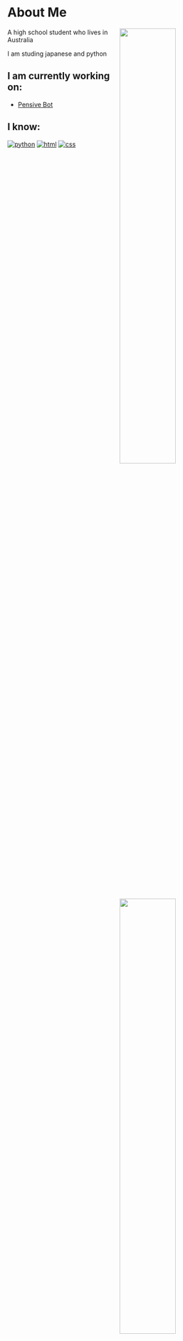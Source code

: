 # About Me

<img width="50%" align="right" src="https://github-readme-stats.vercel.app/api?username=What-Question-Mark&include_all_commits=true&show_icons=true&include_all_commits=true&theme=monokai&hide_border=True">

<img width="50%" align="right" src="https://discord.c99.nl/widget/theme-4/693325366365913164.png">

A high school student who lives in Australia

I am studing japanese and python

## I am currently working on:

- [Pensive Bot](https://discord.gg/2tgnZDbFhP)

## I know:

[![python](https://img.shields.io/badge/-Python-4B8BBE?style=flat)](https://discord.gg/2tgnZDbFhP)
[![html](https://img.shields.io/badge/-HTML-e34c26?style=flat)](https://discord.gg/2tgnZDbFhP)
[![css](https://img.shields.io/badge/-CSS-264de4?style=flat)](https://discord.gg/2tgnZDbFhP)
